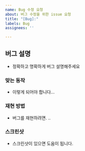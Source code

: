 ```yaml
---
name: Bug 수정 요청
about: 버그 수정을 위한 issue 요청
title: "[Bug]:"
labels: Bug
assignees: ''

---
```


## 버그 설명
- 정확하고 명확하게 버그 설명해주세요

### 맞는 동작
- 이렇게 되어야 합니다...

### 재현 방법
- 버그를 재현하려면. .. 

### 스크린샷
- 스크린샷이 있으면 도움이 됩니다.
